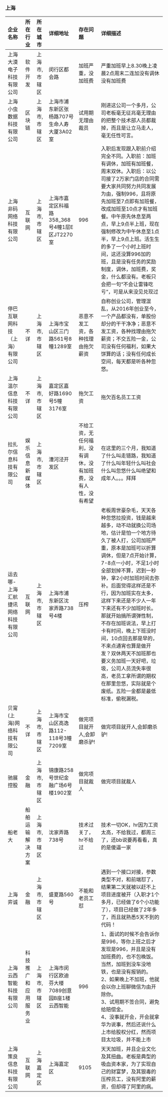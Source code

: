 ### 上海
| 企业名称 | 所在行业 | 所在城市 | 详细地址 | 存在问题 | 详细描述 |
| :----- | :------ | :------ | :------ | :----- | :------ |
上海大漠电子科技有限公司|软件开发|上海市,市辖区|闵行区都会路|加班严重，没加班费|严重加班早上8.30晚上凌晨2点周末二连加没有调休没有加班费
上海小虫数据科技有限公司|区块链|上海市,市辖区|上海市浦东新区张杨路707号生命人寿大厦3A02室|试用期无理由裁员|刚进这公司一个多月，公司老板毫无征兆毫无理由的把整个技术部人员都裁掉，而且是让立马走人，毫无任性可言。
上海非码网络科技有限公司|互联网|上海市,市辖区|上海市嘉定区科福路358_368号4幢1层E区JT2270室|996|入职后发现跟入职前介绍完全不同。入职前：加班有调休，加班有加班餐，周末双休。入职后：以公司接了2万家门店的合同需要大家共同努力共同发展为由，强制996，且将原先加班至7点即有加班餐，改成加班至10点才有加班餐。中午原先休息至两点，早上9点半上班，现在强制修改为中午休息至1点半，早上9点上班。活生生的多了一个小时上班时间，这还没算996加的班，且是没有任务的奖励制度，调休，加班费，奖金，什么都没有。老板只会把一句“不会让雷锋吃亏”，可是从来没见兑现过
停巴互联网科技（上海）有限公司|不详|上海市,市辖区|上海市宝山区三门路561号8幢1289室|恶意不发工资，各种找理由拖欠薪资|自称创业公司，管理混乱，从2016年创业至今，一个产品都没有，单股份却分的干干净净；恶意不发工资，各种找理由拖欠薪资；不交五险一金，公司没有任何福利，如果大饼算的话；没有任何成长空间，每天都是听各种忽悠。
上海温尔信息科技有限公司|不详|上海市,市辖区|嘉定区嘉好路1690号5幢3176室|拖欠工资|拖欠百名员工工资
拉扎尔信息科技有限公司|娱乐信息新媒体|上海市,市辖区|漕河泾开发区|不给工资，无任何福利，没有调休，没有加班费，没有人性，没有希望|在这里的三个月，我知道了什么叫走错路，我知道了什么叫年轻什么叫社会什么叫忽悠什么叫绝望和成年人。。。拜拜
运去哪-上海汇航捷讯网络科技有限公司 |互联网|上海市,市辖区|上海市浦东新区沈家弄路738号4楼|压榨|老板周世豪杂毛，天天各种忽悠拉投资，钱是越来越多，动不动就换公司场地，估计是怕一个地方待久了被人打，公司加班严重，原本是加班可以折算调休，但是7点开始计算，7-8点一小时，不足1小时全部划掉不算，迟到一秒钟，拿2小时加班时间去弥补。后面觉得这样还是不行，因为加班实在太多，这样下来还是不少人一年下来还有不少加班时长。那就开始搞所谓弹性制，不存在加班说法，早上打卡有时间，晚上下班没时间，10点回去那是早的，不来点通宵也算是做开发？双休两天不加班那也要义务加班一天好吧，垃圾，公司人员流失率很高，老员工拿所谓的期权在那里忽悠，实际就是个废纸。五险一金都是最低标准，偷税漏税。
贝甯(上海)网络科技有限公司|不详|上海市,市辖区|上海市宝山区高逸路112-118号3幢7209室|做完项目就开人,会卸磨杀驴!|做完项目就开人,会卸磨杀驴!
驰展控股|金融|上海市,市辖区|锦康路258号世纪金融广场6号楼1902室|做完项目就裁人|做完项目就裁人
船老大|船舶运输解决方案|上海市,市辖区|沈家弄路738号|技术过关了，hr不给过|技术一切OK，hr因为工资太高，不给我过，都周三了，还bb说要再看看，真的是傻逼一家
上海弈诚|金融|上海市,市辖区|盛夏路560号|不能和老员工怼|遇到一个接口对接，参数类型不对，和前端怼了，结果第二天就被以赶不上项目进度被开（入职才1个多月，已经做了6个小功能了），项目已经做了2年多了，而且就熟悉5天不到的代码！
上海云西智能科技有限公司|科技推广和应用服务业|上海市,市辖区|上海市闵行区欧迪芬大楼7089创意园B座1楼云西智能|996|1、面试的时候不会告诉你是996，等你上班之后才发现是996，并且是没有加班费的，也不包晚饭。当然，加班到没车没地铁，也是没有报销的。<br />2、如果晚上不加班，他就会以你上班聊微信为由开除你。<br />3、试用期不签合同，避免给赔偿金。<br />4、没事就开会，开会就拿华为说事，然后还说什么上市给股权分红，然而项目太垃圾，并不能上市
上海策良信息科技有限公司|互联网|上海嘉定区|上海嘉定区|9105|天天加班，并且企业文化及其扭曲。老板是典型的吸血资本家，为了实现自己的财富梦，及其狠毒的压榨员工，没有阿里的薪资，但却得了阿里的病。
